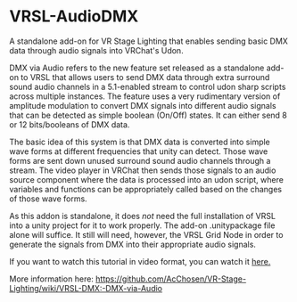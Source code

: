 # VRSL-AudioDMX
 A standalone add-on for VR Stage Lighting that enables sending basic DMX data through audio signals into VRChat's Udon.

DMX via Audio refers to the new feature set released as a standalone add-on to VRSL that allows users to send DMX data through extra surround sound audio channels in a 5.1-enabled stream to control udon sharp scripts across multiple instances. The feature uses a very rudimentary version of amplitude modulation to convert DMX signals into different audio signals that can be detected as simple boolean (On/Off) states. It can either send 8 or 12 bits/booleans of DMX data.

The basic idea of this system is that DMX data is converted into simple wave forms at different frequencies that unity can detect. Those wave forms are sent down unused surround sound audio channels through a stream. The video player in VRChat then sends those signals to an audio source component where the data is processed into an udon script, where variables and functions can be appropriately called based on the changes of those wave forms.

As this addon is standalone, it does *not* need the full installation of VRSL into a unity project for it to work properly. The add-on .unitypackage file alone will suffice. It still will need, however, the VRSL Grid Node in order to generate the signals from DMX into their appropriate audio signals.

If you want to watch this tutorial in video format, you can watch it [here.](https://youtu.be/dDLCTZjOWro)

More information here:
https://github.com/AcChosen/VR-Stage-Lighting/wiki/VRSL-DMX:-DMX-via-Audio

